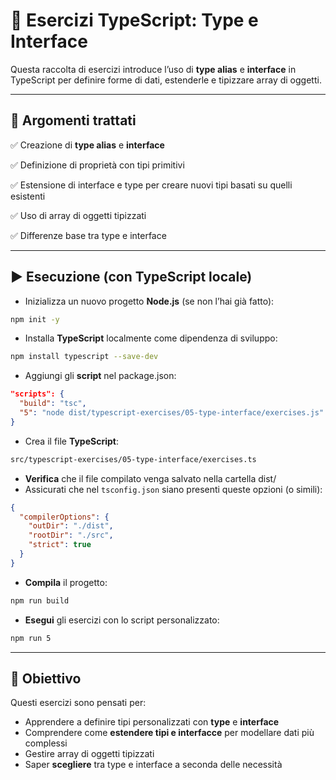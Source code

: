 # 📘 Esercizi TypeScript: Type e Interface

Questa raccolta di esercizi introduce l’uso di **type alias** e **interface** in TypeScript per definire forme di dati, estenderle e tipizzare array di oggetti.

---

## 🧠 Argomenti trattati

✅ Creazione di **type alias** e **interface**

✅ Definizione di proprietà con tipi primitivi

✅ Estensione di interface e type per creare nuovi tipi basati su quelli esistenti

✅ Uso di array di oggetti tipizzati

✅ Differenze base tra type e interface

---

## ▶️ Esecuzione (con TypeScript locale)

* Inizializza un nuovo progetto **Node.js** (se non l’hai già fatto):

```bash
npm init -y
```

* Installa **TypeScript** localmente come dipendenza di sviluppo:

```bash
npm install typescript --save-dev
```

* Aggiungi gli **script** nel package.json:

```json
"scripts": {
  "build": "tsc",
  "5": "node dist/typescript-exercises/05-type-interface/exercises.js"
}
```

* Crea il file **TypeScript**:

```bash
src/typescript-exercises/05-type-interface/exercises.ts
```

* **Verifica** che il file compilato venga salvato nella cartella dist/
* Assicurati che nel `tsconfig.json` siano presenti queste opzioni (o simili):


```json
{
  "compilerOptions": {
    "outDir": "./dist",
    "rootDir": "./src",
    "strict": true
  }
}
```

* **Compila** il progetto:

```bash
npm run build
```

* **Esegui** gli esercizi con lo script personalizzato:

```bash
npm run 5
```

---

## 🎯 Obiettivo

Questi esercizi sono pensati per:

* Apprendere a definire tipi personalizzati con **type** e **interface**
* Comprendere come **estendere tipi e interfacce** per modellare dati più complessi
* Gestire array di oggetti tipizzati
* Saper **scegliere** tra type e interface a seconda delle necessità